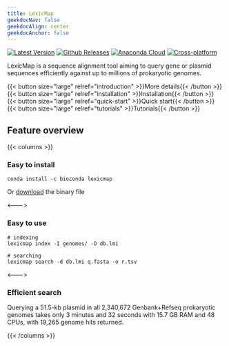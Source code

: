 ```yaml
---
title: LexicMap
geekdocNav: false
geekdocAlign: center
geekdocAnchor: false
---
```


<!-- markdownlint-capture -->
<!-- markdownlint-disable MD033 -->
<!-- markdownlint-restore -->

[![Latest Version](https://img.shields.io/github/release/shenwei356/LexicMap.svg?style=flat?maxAge=86400)](https://github.com/shenwei356/LexicMap/releases)
[![Github Releases](https://img.shields.io/github/downloads/shenwei356/LexicMap/latest/total.svg?maxAge=3600)](http://bioinf.shenwei.me/LexicMap/download/)
[![Anaconda Cloud](https://anaconda.org/bioconda/lexicmap/badges/version.svg)](https://anaconda.org/bioconda/lexicmap)
[![Cross-platform](https://img.shields.io/badge/platform-any-ec2eb4.svg?style=flat)](http://bioinf.shenwei.me/LexicMap/download/)


LexicMap is a sequence alignment tool aiming to query gene or plasmid sequences efficiently against up to millions of prokaryotic genomes.

{{< button size="large" relref="introduction" >}}More details{{< /button >}}
{{< button size="large" relref="installation" >}}Installation{{< /button >}}
{{< button size="large" relref="quick-start" >}}Quick start{{< /button >}}
{{< button size="large" relref="tutorials" >}}Tutorials{{< /button >}}


## Feature overview

{{< columns >}}

### Easy to install

    conda install -c bioconda lexicmap

Or [download](https://github.com/shenwei356/lexicmap/releases) the binary file

<--->

### Easy to use

    # indexing
    lexicmap index -I genomes/ -O db.lmi

    # searching
    lexicmap search -d db.lmi q.fasta -o r.tsv

<--->

### Efficient search

Querying a 51.5-kb plasmid in all 2,340,672 Genbank+Refseq prokaryotic genomes takes only 3 minutes and 32 seconds with 15.7 GB RAM and 48 CPUs, with 19,265 genome hits returned.

{{< /columns >}}

